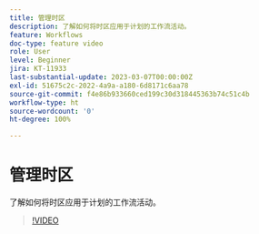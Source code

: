 ```yaml
---
title: 管理时区
description: 了解如何将时区应用于计划的工作流活动。
feature: Workflows
doc-type: feature video
role: User
level: Beginner
jira: KT-11933
last-substantial-update: 2023-03-07T00:00:00Z
exl-id: 51675c2c-2022-4a9a-a180-6d8171c6aa78
source-git-commit: f4e86b933660ced199c30d318445363b74c51c4b
workflow-type: ht
source-wordcount: '0'
ht-degree: 100%

---
```


# 管理时区

了解如何将时区应用于计划的工作流活动。

>[!VIDEO](https://video.tv.adobe.com/v/3416040?quality=12&learn=on)
